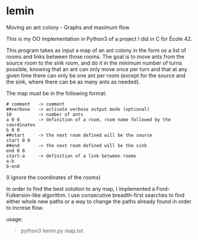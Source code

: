 # lemin
Moving an ant colony - Graphs and maximum flow

This is my OO implementation in Python3 of a project I did in C for École 42.

This program takes as input a map of an ant colony in the form os a list of rooms and links between those rooms.
The goal is to move ants from the source room to the sink room, and do it in the minimum number of turns possible, knowing that an ant can only move once per turn and that at any given time there can only be one ant per room (except for the source and the sink, where there can be as many ants as needed).

The map must be in the following format:

	# comment   -> comment
	##verbose   -> activate verbose output mode (optional)
	10          -> number of ants
	a 0 0       -> definition of a room, room name followed by the coordinates
	b 0 0
	##start     -> the next room defined will be the source
	start 0 0
	##end       -> the next room defined will be the sink
	end 0 0
	start-a     -> definition of a link between rooms
	a-b
	b-end

(I ignore the coordinates of the rooms)



In order to find the best solution to any map, I implemented a Ford-Fulkerson-like algorithm. I use consecutive breadth-first searches to find either whole new paths or a way to change the paths already found in order to increse flow.

usage:
 > python3 lemin.py map.txt
